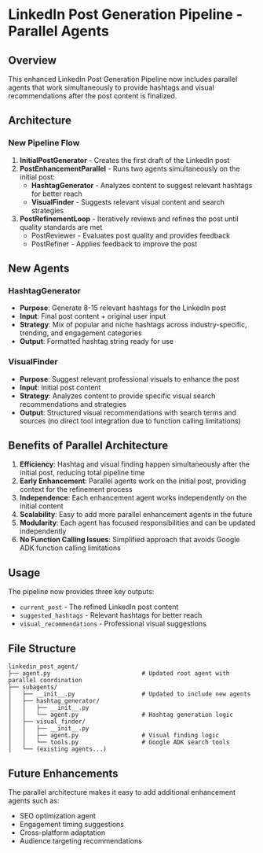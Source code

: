 # LinkedIn Post Generation Pipeline - Parallel Agents

## Overview

This enhanced LinkedIn Post Generation Pipeline now includes parallel agents that work simultaneously to provide hashtags and visual recommendations after the post content is finalized.

## Architecture

### New Pipeline Flow
1. **InitialPostGenerator** - Creates the first draft of the LinkedIn post
2. **PostEnhancementParallel** - Runs two agents simultaneously on the initial post:
   - **HashtagGenerator** - Analyzes content to suggest relevant hashtags for better reach
   - **VisualFinder** - Suggests relevant visual content and search strategies
3. **PostRefinementLoop** - Iteratively reviews and refines the post until quality standards are met
   - PostReviewer - Evaluates post quality and provides feedback
   - PostRefiner - Applies feedback to improve the post

## New Agents

### HashtagGenerator
- **Purpose**: Generate 8-15 relevant hashtags for the LinkedIn post
- **Input**: Final post content + original user input
- **Strategy**: Mix of popular and niche hashtags across industry-specific, trending, and engagement categories
- **Output**: Formatted hashtag string ready for use

### VisualFinder
- **Purpose**: Suggest relevant professional visuals to enhance the post
- **Input**: Initial post content
- **Strategy**: Analyzes content to provide specific visual search recommendations and strategies
- **Output**: Structured visual recommendations with search terms and sources (no direct tool integration due to function calling limitations)

## Benefits of Parallel Architecture

1. **Efficiency**: Hashtag and visual finding happen simultaneously after the initial post, reducing total pipeline time
2. **Early Enhancement**: Parallel agents work on the initial post, providing context for the refinement process
3. **Independence**: Each enhancement agent works independently on the initial content
4. **Scalability**: Easy to add more parallel enhancement agents in the future
5. **Modularity**: Each agent has focused responsibilities and can be updated independently
6. **No Function Calling Issues**: Simplified approach that avoids Google ADK function calling limitations

## Usage

The pipeline now provides three key outputs:
- `current_post` - The refined LinkedIn post content
- `suggested_hashtags` - Relevant hashtags for better reach
- `visual_recommendations` - Professional visual suggestions

## File Structure

```
linkedin_post_agent/
├── agent.py                          # Updated root agent with parallel coordination
├── subagents/
│   ├── __init__.py                   # Updated to include new agents
│   ├── hashtag_generator/
│   │   ├── __init__.py
│   │   └── agent.py                  # Hashtag generation logic
│   ├── visual_finder/
│   │   ├── __init__.py
│   │   ├── agent.py                  # Visual finding logic
│   │   └── tools.py                  # Google ADK search tools
│   └── (existing agents...)
```

## Future Enhancements

The parallel architecture makes it easy to add additional enhancement agents such as:
- SEO optimization agent
- Engagement timing suggestions
- Cross-platform adaptation
- Audience targeting recommendations